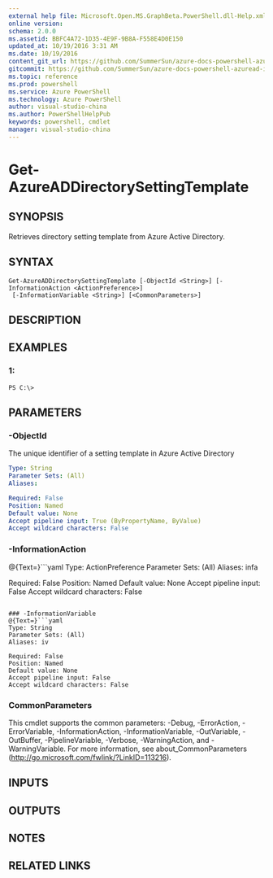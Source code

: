 ```yaml
---
external help file: Microsoft.Open.MS.GraphBeta.PowerShell.dll-Help.xml
online version: 
schema: 2.0.0
ms.assetid: BBFC4A72-1D35-4E9F-9B8A-F558E4D0E150
updated_at: 10/19/2016 3:31 AM
ms.date: 10/19/2016
content_git_url: https://github.com/SummerSun/azure-docs-powershell-azuread-int/blob/master/Azure%20AD%20Cmdlets/AzureADPreview/v2.0.0/Get-AzureADDirectorySettingTemplate.md
gitcommit: https://github.com/SummerSun/azure-docs-powershell-azuread-int/blob/6a895a73e21f1df9572197497237f3a825ebd518/Azure%20AD%20Cmdlets/AzureADPreview/v2.0.0/Get-AzureADDirectorySettingTemplate.md
ms.topic: reference
ms.prod: powershell
ms.service: Azure PowerShell
ms.technology: Azure PowerShell
author: visual-studio-china
ms.author: PowerShellHelpPub
keywords: powershell, cmdlet
manager: visual-studio-china
---
```


# Get-AzureADDirectorySettingTemplate

## SYNOPSIS
Retrieves directory setting template from Azure Active Directory.

## SYNTAX

```
Get-AzureADDirectorySettingTemplate [-ObjectId <String>] [-InformationAction <ActionPreference>]
 [-InformationVariable <String>] [<CommonParameters>]
```

## DESCRIPTION

## EXAMPLES

### 1:
```
PS C:\>
```

## PARAMETERS

### -ObjectId
The unique identifier of a setting template in Azure Active Directory

```yaml
Type: String
Parameter Sets: (All)
Aliases: 

Required: False
Position: Named
Default value: None
Accept pipeline input: True (ByPropertyName, ByValue)
Accept wildcard characters: False
```

### -InformationAction
@{Text=}```yaml
Type: ActionPreference
Parameter Sets: (All)
Aliases: infa

Required: False
Position: Named
Default value: None
Accept pipeline input: False
Accept wildcard characters: False
```

### -InformationVariable
@{Text=}```yaml
Type: String
Parameter Sets: (All)
Aliases: iv

Required: False
Position: Named
Default value: None
Accept pipeline input: False
Accept wildcard characters: False
```

### CommonParameters
This cmdlet supports the common parameters: -Debug, -ErrorAction, -ErrorVariable, -InformationAction, -InformationVariable, -OutVariable, -OutBuffer, -PipelineVariable, -Verbose, -WarningAction, and -WarningVariable. For more information, see about_CommonParameters (http://go.microsoft.com/fwlink/?LinkID=113216).

## INPUTS

## OUTPUTS

## NOTES

## RELATED LINKS


